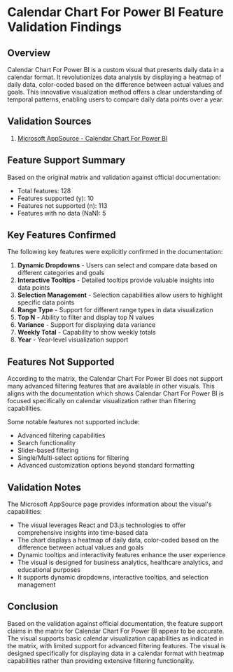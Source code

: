 # Calendar Chart For Power BI Feature Validation Findings

## Overview

Calendar Chart For Power BI is a custom visual that presents daily data in a calendar format. It revolutionizes data analysis by displaying a heatmap of daily data, color-coded based on the difference between actual values and goals. This innovative visualization method offers a clear understanding of temporal patterns, enabling users to compare daily data points over a year.

## Validation Sources

1. [Microsoft AppSource - Calendar Chart For Power BI](https://appsource.microsoft.com/en-us/product/power-bi-visuals/officesolution1640276900203.calendar-chart-for-power-bi)

## Feature Support Summary

Based on the original matrix and validation against official documentation:

- Total features: 128
- Features supported (y): 10
- Features not supported (n): 113
- Features with no data (NaN): 5

## Key Features Confirmed

The following key features were explicitly confirmed in the documentation:

1. **Dynamic Dropdowns** - Users can select and compare data based on different categories and goals
2. **Interactive Tooltips** - Detailed tooltips provide valuable insights into data points
3. **Selection Management** - Selection capabilities allow users to highlight specific data points
4. **Range Type** - Support for different range types in data visualization
5. **Top N** - Ability to filter and display top N values
6. **Variance** - Support for displaying data variance
7. **Weekly Total** - Capability to show weekly totals
8. **Year** - Year-level visualization support

## Features Not Supported

According to the matrix, the Calendar Chart For Power BI does not support many advanced filtering features that are available in other visuals. This aligns with the documentation which shows Calendar Chart For Power BI is focused specifically on calendar visualization rather than filtering capabilities.

Some notable features not supported include:

- Advanced filtering capabilities
- Search functionality
- Slider-based filtering
- Single/Multi-select options for filtering
- Advanced customization options beyond standard formatting

## Validation Notes

The Microsoft AppSource page provides information about the visual's capabilities:

- The visual leverages React and D3.js technologies to offer comprehensive insights into time-based data
- The chart displays a heatmap of daily data, color-coded based on the difference between actual values and goals
- Dynamic tooltips and interactivity features enhance the user experience
- The visual is designed for business analytics, healthcare analytics, and educational purposes
- It supports dynamic dropdowns, interactive tooltips, and selection management

## Conclusion

Based on the validation against official documentation, the feature support claims in the matrix for Calendar Chart For Power BI appear to be accurate. The visual supports basic calendar visualization capabilities as indicated in the matrix, with limited support for advanced filtering features. The visual is designed specifically for displaying data in a calendar format with heatmap capabilities rather than providing extensive filtering functionality.
